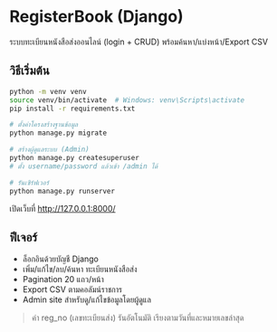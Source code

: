 # RegisterBook (Django)

ระบบทะเบียนหนังสือส่งออนไลน์ (login + CRUD) พร้อมค้นหา/แบ่งหน้า/Export CSV

## วิธีเริ่มต้น
```bash
python -m venv venv
source venv/bin/activate  # Windows: venv\Scripts\activate
pip install -r requirements.txt

# ตั้งค่าโครงสร้างฐานข้อมูล
python manage.py migrate

# สร้างผู้ดูแลระบบ (Admin)
python manage.py createsuperuser
# ตั้ง username/password แล้วเข้า /admin ได้

# รันเซิร์ฟเวอร์
python manage.py runserver
```

เปิดเว็บที่ http://127.0.0.1:8000/

## ฟีเจอร์
- ล็อกอินด้วยบัญชี Django
- เพิ่ม/แก้ไข/ลบ/ค้นหา ทะเบียนหนังสือส่ง
- Pagination 20 แถว/หน้า
- Export CSV ตามคอลัมน์ราชการ
- Admin site สำหรับดู/แก้ไขข้อมูลโดยผู้ดูแล

> ค่า reg_no (เลขทะเบียนส่ง) รันอัตโนมัติ เรียงตามวันที่และหมายเลขล่าสุด